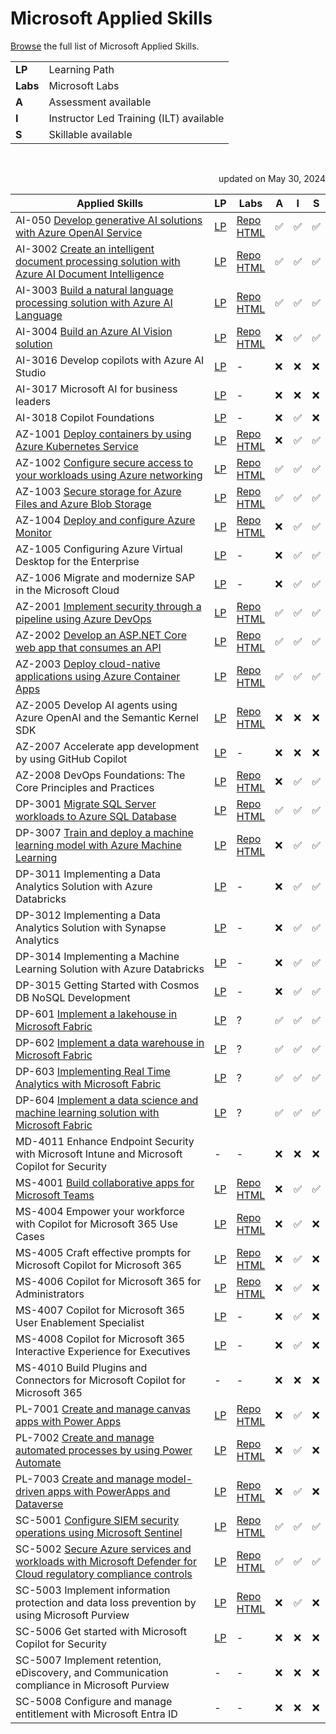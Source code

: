 # Microsoft Applied Skills


[Browse](https://learn.microsoft.com/en-us/credentials/browse/?credential_types=applied%20skills) the full list of Microsoft Applied Skills.
<br>


|   |   |
| - | - |
| **LP**   | Learning Path |
| **Labs** | Microsoft Labs |
| **A**    | Assessment available |
| **I**    | Instructor Led Training (ILT) available |
| **S**    | Skillable available |

<br>
<p align="right">updated on May 30, 2024</p>

| Applied Skills                                                                                                                | LP            | Labs                                     |A|I|S|
| ----------------------------------------------------------------------------------------------------------------------------- | ------------- |------------------------------------------|-|-|-|
| AI-050  [Develop generative AI solutions with Azure OpenAI Service][050 APL]                                                  | [LP][050 LP]  | [Repo][050 Repo]  <br> [HTML][050 HTML]  |✅|✅|✅|
| AI-3002 [Create an intelligent document processing solution with Azure AI Document Intelligence][3002 APL]                    | [LP][3002 LP] | [Repo][3002 Repo] <br> [HTML][3002 HTML] |✅|✅|✅|
| AI-3003 [Build a natural language processing solution with Azure AI Language][3003 APL]                                       | [LP][3003 LP] | [Repo][3003 Repo] <br> [HTML][3003 HTML] |✅|✅|✅|
| AI-3004 [Build an Azure AI Vision solution][3004 APL]                                                                         | [LP][3004 LP] | [Repo][3004 Repo] <br> [HTML][3004 HTML] |❌|✅|✅|
| AI-3016 Develop copilots with Azure AI Studio                                                                                 | [LP][3016 LP] | -                                        |❌|❌|❌|
| AI-3017 Microsoft AI for business leaders                                                                                     | [LP][3017 LP] | -                                        |❌|❌|❌|
| AI-3018 Copilot Foundations                                                                                                   | [LP][3018 LP] | -                                        |❌|✅|❌|
| AZ-1001 [Deploy containers by using Azure Kubernetes Service][1001 APL]                                                       | [LP][1001 LP] | [Repo][1001 Repo] <br> [HTML][1001 HTML] |❌|✅|✅|
| AZ-1002 [Configure secure access to your workloads using Azure networking][1002 APL]                                          | [LP][1002 LP] | [Repo][1002 Repo] <br> [HTML][1002 HTML] |✅|✅|✅|
| AZ-1003 [Secure storage for Azure Files and Azure Blob Storage][1003 APL]                                                     | [LP][1003 LP] | [Repo][1003 Repo] <br> [HTML][1003 HTML] |✅|✅|✅|
| AZ-1004 [Deploy and configure Azure Monitor][1004 APL]                                                                        | [LP][1004 LP] | [Repo][1004 Repo] <br> [HTML][1004 HTML] |❌|✅|✅|
| AZ-1005 Configuring Azure Virtual Desktop for the Enterprise                                                                  | [LP][1005 LP] | -                                        |❌|✅|✅|
| AZ-1006 Migrate and modernize SAP in the Microsoft Cloud                                                                      | [LP][1006 LP] | -                                        |❌|✅|✅|
| AZ-2001 [Implement security through a pipeline using Azure DevOps][2001 APL]                                                  | [LP][2001 LP] | [Repo][2001 Repo] <br> [HTML][2001 HTML] |✅|✅|✅|
| AZ-2002 [Develop an ASP.NET Core web app that consumes an API][2002 APL]                                                      | [LP][2002 LP] | [Repo][2002 Repo] <br> [HTML][2002 HTML] |✅|✅|✅|
| AZ-2003 [Deploy cloud-native applications using Azure Container Apps][2003 APL]                                               | [LP][2003 LP] | [Repo][2003 Repo] <br> [HTML][2003 HTML] |✅|✅|✅|
| AZ-2005 Develop AI agents using Azure OpenAI and the Semantic Kernel SDK                                                      | [LP][2005 LP] | [Repo][2005 Repo] <br> [HTML][2005 HTML] |❌|❌|❌|
| AZ-2007 Accelerate app development by using GitHub Copilot                                                                    | [LP][2007 LP] | -                                        |❌|❌|❌|
| AZ-2008 DevOps Foundations: The Core Principles and Practices                                                                 | [LP][2008 LP] | [Repo][2008 Repo] <br> [HTML][2008 HTML] |❌|✅|✅|
| DP-3001 [Migrate SQL Server workloads to Azure SQL Database][3001 APL]                                                        | [LP][3001 LP] | [Repo][3001 Repo] <br> [HTML][3001 HTML] |✅|✅|✅|
| DP-3007 [Train and deploy a machine learning model with Azure Machine Learning][3007 APL]                                     | [LP][3007 LP] | [Repo][3007 Repo] <br> [HTML][3007 HTML] |❌|✅|✅|
| DP-3011 Implementing a Data Analytics Solution with Azure Databricks                                                          | [LP][3011 LP] | -                                        |❌|✅|✅|
| DP-3012 Implementing a Data Analytics Solution with Synapse Analytics                                                         | [LP][3012 LP] | -                                        |❌|✅|✅|
| DP-3014 Implementing a Machine Learning Solution with Azure Databricks                                                        | [LP][3014 LP] | -                                        |❌|✅|✅|
| DP-3015 Getting Started with Cosmos DB NoSQL Development                                                                      | [LP][3015 LP] | -                                        |❌|✅|✅|
| DP-601  [Implement a lakehouse in Microsoft Fabric][601 APL]                                                                  | [LP][601 LP]  | ?                                        |✅|✅|✅|
| DP-602  [Implement a data warehouse in Microsoft Fabric][602 APL]                                                             | [LP][602 LP]  | ?                                        |✅|✅|✅|
| DP-603  [Implementing Real Time Analytics with Microsoft Fabric][603 APL]                                                     | [LP][603 LP]  | ?                                        |✅|✅|✅|
| DP-604  [Implement a data science and machine learning solution with Microsoft Fabric][604 APL]                               | [LP][604 LP]  | ?                                        |✅|✅|✅|
| MD-4011 Enhance Endpoint Security with Microsoft Intune and Microsoft Copilot for Security                                    | -             | -                                        |❌|❌|❌|
| MS-4001 [Build collaborative apps for Microsoft Teams][4001 APL]                                                              | [LP][4001 LP] | [Repo][4001 Repo] <br> [HTML][4001 HTML] |❌|✅|✅|
| MS-4004 Empower your workforce with Copilot for Microsoft 365 Use Cases                                                       | [LP][4004 LP] | [Repo][4004 Repo] <br> [HTML][4004 HTML] |❌|✅|❌|
| MS-4005 Craft effective prompts for Microsoft Copilot for Microsoft 365                                                       | [LP][4005 LP] | [Repo][4005 Repo] <br> [HTML][4005 HTML] |❌|✅|❌|
| MS-4006 Copilot for Microsoft 365 for Administrators                                                                          | [LP][4006 LP] | [Repo][4006 Repo] <br> [HTML][4006 HTML] |❌|✅|❌|
| MS-4007 Copilot for Microsoft 365 User Enablement Specialist                                                                  | [LP][4007 LP] | -                                        |❌|✅|❌|
| MS-4008 Copilot for Microsoft 365 Interactive Experience for Executives                                                       | [LP][4008 LP] | -                                        |❌|✅|❌|
| MS-4010 Build Plugins and Connectors for Microsoft Copilot for Microsoft 365                                                  | -             | -                                        |❌|❌|❌|
| PL-7001 [Create and manage canvas apps with Power Apps][7001 APL]                                                             | [LP][7001 LP] | [Repo][7001 Repo] <br> [HTML][7001 HTML] |❌|✅|❌|
| PL-7002 [Create and manage automated processes by using Power Automate][7002 APL]                                             | [LP][7002 LP] | [Repo][7002 Repo] <br> [HTML][7002 HTML] |❌|✅|❌|
| PL-7003 [Create and manage model-driven apps with PowerApps and Dataverse][7003 APL]                                          | [LP][7003 LP] | [Repo][7003 Repo] <br> [HTML][7003 HTML] |❌|✅|❌|
| SC-5001 [Configure SIEM security operations using Microsoft Sentinel][5001 APL]                                               | [LP][5001 LP] | [Repo][5001 Repo] <br> [HTML][5001 HTML] |✅|✅|✅|
| SC-5002 [Secure Azure services and workloads with Microsoft Defender for Cloud regulatory compliance controls][5002 APL]      | [LP][5002 LP] | [Repo][5002 Repo] <br> [HTML][5002 HTML] |✅|✅|✅|
| SC-5003 Implement information protection and data loss prevention by using Microsoft Purview                                  | [LP][5003 LP] | [Repo][5003 Repo] <br> [HTML][5003 HTML] |❌|✅|❌|
| SC-5006 Get started with Microsoft Copilot for Security                                                                       | [LP][5006 LP] | -                                        |❌|❌|❌|
| SC-5007 Implement retention, eDiscovery, and Communication compliance in Microsoft Purview                                    | -             | -                                        |❌|❌|❌|
| SC-5008 Configure and manage entitlement with Microsoft Entra ID                                                              | -             | -                                        |❌|❌|❌|



[050 APL]:  https://learn.microsoft.com/en-us/credentials/applied-skills/develop-generative-ai-solutions-with-azure-openai-service/
[050 LP]:   https://learn.microsoft.com/en-us/training/paths/develop-ai-solutions-azure-openai/
[050 Repo]: https://github.com/MicrosoftLearning/mslearn-openai/tree/main
[050 HTML]: https://microsoftlearning.github.io/mslearn-openai/

[1001 APL]:  https://learn.microsoft.com/en-us/credentials/applied-skills/deploy-containers-by-using-azure-kubernetes-service/
[1001 LP]:   https://learn.microsoft.com/en-us/training/paths/deploy-manage-containers-azure-kubernetes-service/
[1001 Repo]: https://github.com/MicrosoftLearning/deploy-and-manage-containers-with-azure-kubernetes-service
[1001 HTML]: https://github.com/MicrosoftLearning/deploy-and-manage-containers-with-azure-kubernetes-service/blob/master/Instructions/Labs/Complete%20Guided%20Exercise-Deploy%20Applications%20to%20AKS.md

[1002 APL]:  https://learn.microsoft.com/en-us/credentials/applied-skills/configure-secure-workloads-use-azure-virtual-networking/
[1002 LP]:   https://learn.microsoft.com/en-us/training/paths/configure-secure-workloads-using-azure-virtual-networking/
[1002 Repo]: https://github.com/MicrosoftLearning/Configure-secure-access-to-workloads-with-Azure-virtual-networking-services
[1002 HTML]: https://microsoftlearning.github.io/Configure-secure-access-to-workloads-with-Azure-virtual-networking-services/

[1003 APL]:  https://learn.microsoft.com/en-us/credentials/applied-skills/secure-storage-azure-files-azure-blob-storage/
[1003 LP]:   https://learn.microsoft.com/en-us/training/paths/implement-storage-azure-files-azure-blob-storage/
[1003 Repo]: https://github.com/MicrosoftLearning/Secure-storage-for-Azure-Files-and-Azure-Blob-Storage
[1003 HTML]: https://microsoftlearning.github.io/Secure-storage-for-Azure-Files-and-Azure-Blob-Storage/

[1004 APL]:  https://learn.microsoft.com/en-us/credentials/applied-skills/deploy-and-configure-azure-monitor/
[1004 LP]:   https://learn.microsoft.com/en-us/training/paths/deploy-configure-azure-monitor/
[1004 Repo]: https://github.com/MicrosoftLearning/APL-1004-deploy-configure-azure-monitor
[1004 HTML]: https://microsoftlearning.github.io/APL-1004-deploy-configure-azure-monitor/

[1005 LP]:   https://learn.microsoft.com/en-us/training/courses/az-1005

[1006 LP]:   https://learn.microsoft.com/en-us/training/courses/az-1006

[2001 APL]:  https://learn.microsoft.com/en-us/credentials/applied-skills/implement-security-through-pipeline-using-devops/
[2001 LP]:   https://learn.microsoft.com/en-us/training/paths/implement-security-through-pipeline-using-devops/
[2001 Repo]: https://github.com/MicrosoftLearning/implement-security-through-pipeline-using-devops
[2001 HTML]: https://microsoftlearning.github.io/implement-security-through-pipeline-using-devops/

[2002 APL]:  https://learn.microsoft.com/en-us/credentials/applied-skills/develop-an-aspnet-core-web-app-that-consumes-an-api/
[2002 LP]:   https://learn.microsoft.com/en-us/training/paths/develop-asp-core-api/
[2002 Repo]: https://github.com/MicrosoftLearning/APL-2002-develop-aspnet-core-consumes-api
[2002 HTML]: https://microsoftlearning.github.io/APL-2002-develop-aspnet-core-consumes-api/

[2003 APL]:  https://learn.microsoft.com/en-us/credentials/applied-skills/deploy-cloud-native-apps-using-azure-container-apps/
[2003 LP]:   https://learn.microsoft.com/en-us/training/paths/deploy-cloud-native-applications-to-azure-container-apps/
[2003 Repo]: https://github.com/MicrosoftLearning/az-2003-deploy-cloud-native-applications-using-azure-container-apps
[2003 HTML]: https://microsoftlearning.github.io/az-2003-deploy-cloud-native-applications-using-azure-container-apps/

[2005 APL]:  ./
[2005 LP]:   https://learn.microsoft.com/en-us/training/paths/develop-ai-agents-azure-open-ai-semantic-kernel-sdk/
[2005 Repo]: https://github.com/MicrosoftLearning/AZ-2005-Develop-AI-agents-OpenAI-Semantic-Kernel-SDK
[2005 HTML]: https://github.com/MicrosoftLearning/AZ-2005-Develop-AI-agents-OpenAI-Semantic-Kernel-SDK/tree/master/Instructions/Labs

[2007 LP]:   https://learn.microsoft.com/en-us/training/paths/accelerate-app-development-using-github-copilot/

[2008 APL]:  ./
[2008 LP]:   https://learn.microsoft.com/en-us/training/paths/devops-foundations-core-principles-practices/
[2008 Repo]: https://github.com/MicrosoftLearning/AZ-2008_DevOps_Foundations_Core_Principles_Practices
[2008 HTML]: https://microsoftlearning.github.io/AZ-2008_DevOps_Foundations_Core_Principles_Practices/

[3001 APL]:  https://learn.microsoft.com/en-us/credentials/applied-skills/migrate-sql-workloads-azure-sql-database/
[3001 LP]:   https://learn.microsoft.com/en-us/training/paths/migrate-sql-workloads-azure/
[3001 Repo]: https://github.com/MicrosoftLearning/mslearn-sql-migration
[3001 HTML]: https://microsoftlearning.github.io/mslearn-sql-migration/

[3002 APL]:  https://learn.microsoft.com/en-us/credentials/applied-skills/create-intelligent-document-solution-azure-ai/
[3002 LP]:   https://learn.microsoft.com/en-us/training/paths/extract-data-from-forms-document-intelligence/
[3002 Repo]: https://github.com/MicrosoftLearning/mslearn-ai-document-intelligence
[3002 HTML]: https://microsoftlearning.github.io/mslearn-ai-document-intelligence

[3003 APL]:  https://learn.microsoft.com/en-us/credentials/applied-skills/build-natural-language-solution-azure-ai/
[3003 LP]:   https://learn.microsoft.com/en-us/training/paths/develop-language-solutions-azure-ai/
[3003 Repo]: https://github.com/MicrosoftLearning/mslearn-ai-language
[3003 HTML]: https://microsoftlearning.github.io/mslearn-ai-language

[3004 APL]:  https://learn.microsoft.com/en-us/credentials/applied-skills/build-azure-ai-vision-solution/
[3004 LP]:   https://learn.microsoft.com/en-us/training/paths/create-computer-vision-solutions-azure-ai/
[3004 Repo]: https://github.com/MicrosoftLearning/mslearn-ai-vision
[3004 HTML]: https://microsoftlearning.github.io/mslearn-ai-vision/

[3007 APL]:  https://learn.microsoft.com/en-us/credentials/applied-skills/train-and-deploy-a-machine-learning-model-with-azure-machine-learning/
[3007 LP]:   https://learn.microsoft.com/en-us/training/paths/train-deploy-machine-learning-model/
[3007 Repo]: https://github.com/MicrosoftLearning/mslearn-azure-ml
[3007 HTML]: https://microsoftlearning.github.io/mslearn-azure-ml/Instructions/11-Deploy-online-endpoint.html

[3011 LP]:   https://learn.microsoft.com/en-us/training/paths/data-engineer-azure-databricks/

[3012 LP]:   https://learn.microsoft.com/en-us/training/courses/DP-3012

[3014 LP]:   https://learn.microsoft.com/en-us/training/paths/build-operate-machine-learning-solutions-azure-databricks/

[3015 LP]:   https://learn.microsoft.com/en-us/training/courses/dp-3015

[3016 LP]:   https://learn.microsoft.com/en-us/training/paths/create-custom-copilots-ai-studio/

[3017 LP]:   https://learn.microsoft.com/training/paths/transform-your-business-with-microsoft-ai/

[3018 LP]:   https://learn.microsoft.com/training/paths/copilot-foundations/

[601 APL]:   https://learn.microsoft.com/en-us/credentials/applied-skills/implement-lakehouse-microsoft-fabric/
[601 LP]:    https://learn.microsoft.com/en-us/training/paths/implement-lakehouse-microsoft-fabric/
[601 Repo]:  ./
[601 HTML]:  ./

[602 APL]:   https://learn.microsoft.com/en-us/credentials/applied-skills/work-with-data-warehouses-using-microsoft-fabric/
[602 LP]:    https://learn.microsoft.com/en-us/training/paths/work-with-data-warehouses-using-microsoft-fabric/
[602 Repo]:  ./
[602 HTML]:  ./

[603 APL]:   https://learn.microsoft.com/en-us/credentials/applied-skills/implement-a-real-time-intelligence-solution-with-microsoft-fabric/
[603 LP]:    https://learn.microsoft.com/en-us/training/paths/explore-real-time-analytics-microsoft-fabric/
[603 Repo]:  ./
[603 HTML]:  ./

[604 APL]:   https://learn.microsoft.com/en-us/credentials/applied-skills/implement-a-data-science-and-machine-learning-solution-with-microsoft-fabric/
[604 LP]:    https://learn.microsoft.com/en-us/training/paths/implement-data-science-machine-learning-fabric/
[604 Repo]:  ./
[604 HTML]:  ./

[4001 APL]:  https://learn.microsoft.com/en-us/credentials/applied-skills/build-collaborative-apps-microsoft-teams/
[4001 LP]:   https://learn.microsoft.com/en-us/training/paths/build-collaborative-apps-microsoft-teams/
[4001 Repo]: https://github.com/MicrosoftLearning/MS-4001-Build-collaborative-apps-for-Microsoft-Teams
[4001 HTML]: https://microsoftlearning.github.io/MS-4001-Build-collaborative-apps-for-Microsoft-Teams/

[4004 APL]:  ./
[4004 LP]:   https://learn.microsoft.com/en-us/training/paths/empower-workforce-copilot-use-cases/
[4004 Repo]: https://github.com/MicrosoftLearning/MS-4004-Empower-workforce-copilot-use-cases
[4004 HTML]: https://github.com/MicrosoftLearning/MS-4004-Empower-workforce-copilot-use-cases/tree/master/Instructions

[4005 APL]:  ./
[4005 LP]:   https://learn.microsoft.com/en-us/training/paths/craft-effective-prompts-copilot-microsoft-365/
[4005 Repo]: https://github.com/MicrosoftLearning/MS-4005-Craft-effective-prompts-for-Microsoft-Copilot-for-Microsoft-365/
[4005 HTML]: https://github.com/MicrosoftLearning/MS-4005-Craft-effective-prompts-for-Microsoft-Copilot-for-Microsoft-365/tree/master/Instructions

[4006 APL]:  ./
[4006 LP]:   https://learn.microsoft.com/en-us/training/courses/ms-4006
[4006 Repo]: https://github.com/MicrosoftLearning/MS-4006-Copilot-for-Microsoft-365-for-Administrators
[4006 HTML]: https://github.com/MicrosoftLearning/MS-4006-Copilot-for-Microsoft-365-for-Administrators/tree/master/Instructions

[4007 APL]:  ./
[4007 LP]:   https://learn.microsoft.com/en-us/training/paths/explore-how-drive-adoption-microsoft-copilot-m365/
[4007 Repo]: ./
[4007 HTML]: ./

[4008 APL]:  ./
[4008 LP]:   https://learn.microsoft.com/en-us/training/paths/microsoft-copilot-for-microsoft-365-executive-challenge/
[4008 Repo]: ./
[4008 HTML]: ./

[5001 APL]:  https://learn.microsoft.com/en-us/credentials/applied-skills/configure-siem-security-operations-using-microsoft-sentinel/
[5001 LP]:   https://learn.microsoft.com/en-us/training/paths/configure-security-information-event-management-operations-using-microsoft-sentinel/
[5001 Repo]: https://github.com/MicrosoftLearning/APL-5001-configure-siem-security-operations-using-microsoft-sentinel
[5001 HTML]: https://microsoftlearning.github.io/APL-5001-configure-siem-security-operations-using-microsoft-sentinel/

[5002 APL]:  https://learn.microsoft.com/en-us/credentials/applied-skills/secure-azure-services-and-workloads-with-microsoft-defender-for-cloud-regulatory-compliance-controls/
[5002 LP]:   https://learn.microsoft.com/en-us/training/paths/secure-azure-services-workloads-defender-cloud/
[5002 Repo]: https://github.com/MicrosoftLearning/Secure-Azure-with-Microsoft-Defender-Cloud-Compliance-Controls
[5002 HTML]: https://microsoftlearning.github.io/Secure-Azure-with-Microsoft-Defender-Cloud-Compliance-Controls/

[5003 APL]:  ./
[5003 LP]:   https://learn.microsoft.com/en-us/training/paths/purview-implement-information-protection-data-loss-prevention/
[5003 Repo]: https://github.com/MicrosoftLearning/SC-5003_Information-protection-and-Data-Loss-Prevention
[5003 HTML]: https://microsoftlearning.github.io/SC-5003_Information-protection-and-Data-Loss-Prevention/

[5006 APL]:  ./
[5006 LP]:   https://learn.microsoft.com/en-us/training/paths/security-copilot-and-ai/
[5006 Repo]: ./
[5006 HTML]: ./

[5008 ALP]:  ./
[5008 LP]:   ./
[5008 Repo]: ./
[5008 HTML]: ./

[7001 APL]:  https://learn.microsoft.com/en-us/credentials/applied-skills/create-manage-canvas-apps-power-apps/
[7001 LP]:   https://learn.microsoft.com/en-us/training/paths/create-manage-canvas-apps-power-apps/
[7001 Repo]: https://github.com/MicrosoftLearning/PL-7001-Create-and-manage-canvas-apps-with-Power-Apps
[7001 HTML]: https://github.com/MicrosoftLearning/PL-7001-Create-and-manage-canvas-apps-with-Power-Apps/tree/master/Instructions

[7002 APL]:  https://learn.microsoft.com/en-us/credentials/applied-skills/create-and-manage-automated-processes-with-power-automate/
[7002 LP]:   https://learn.microsoft.com/en-us/training/paths/create-manage-automated-processes-by-using-power-automate/
[7002 Repo]: https://github.com/MicrosoftLearning/PL-7002-Create-and-Manage-Automated-Processes-by-using-Power-Automate
[7002 HTML]: https://github.com/MicrosoftLearning/PL-7002-Create-and-Manage-Automated-Processes-by-using-Power-Automate/tree/master/Instructions

[7003 APL]:  https://learn.microsoft.com/en-us/credentials/applied-skills/create-and-manage-model-driven-apps-with-power-apps-and-dataverse/   
[7003 LP]:   https://learn.microsoft.com/en-us/training/paths/create-manage-model-driven-apps/   
[7003 Repo]: https://github.com/MicrosoftLearning/PL-7003-Create-and-manage-model-driven-apps-with-Power-Apps-and-Dataverse
[7003 HTML]: https://github.com/MicrosoftLearning/PL-7003-Create-and-manage-model-driven-apps-with-Power-Apps-and-Dataverse/tree/master/Instructions

